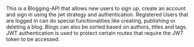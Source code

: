 This is a Blogging-API that allows new users to sign up, create an account and sign in using the jwt strategy and authentication. Registered Users that are logged in can do special functionalities like creating, publishing or deleting a blog.
Blogs can also be sorted based on authors, titles and tags. JWT authentication is used to protect certain routes that require the JWT token to be accessed. 
